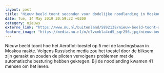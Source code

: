 ```yaml
---
layout: post
title: "Nieuw beeld toont seconden voor dodelijke noodlanding in Moskou"
date: Tue, 14 May 2019 20:59:32 +0200
category: nieuws
externe_link: "https://www.nu.nl/buitenland/5892138/nieuw-beeld-toont-seconden-voor-dodelijke-noodlanding-in-moskou.html"
feature_image: "https://media.nu.nl/m/c7vxmbla4cd5_sqr256.jpg/nieuw-beeld-toont-seconden-voor-dodelijke-noodlanding-in-moskou.jpg"
---
```


Nieuw beeld toont hoe het Aeroflot-toestel op 5 mei de landingsbaan in Moskou raakte. Volgens Russische media zou het toestel door de bliksem zijn geraakt en zouden de piloten vervolgens problemen met de automatische besturing hebben gekregen. Bij de noodlanding kwamen 41 mensen om het leven.
